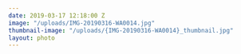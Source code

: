 ```yaml
---
date: 2019-03-17 12:18:00 Z
image: "/uploads/IMG-20190316-WA0014.jpg"
thumbnail-image: "/uploads/{IMG-20190316-WA0014}_thumbnail.jpg"
layout: photo
---
```

